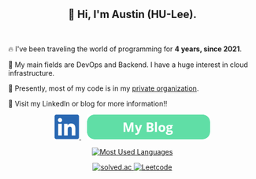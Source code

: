 <h2 align="center">👋 Hi, I'm Austin (HU-Lee).</h2>

<p align="center">
    <a href="https://visitcount.itsvg.in">
        <img alt="" src="https://visitcount.itsvg.in/api?id=HU-Lee&amp;icon=0&amp;color=1" />
    </a>
</p>

🔥 I've been traveling the world of programming for **4 years, since 2021**.

🔭 My main fields are DevOps and Backend. I have a huge interest in cloud infrastructure.

🚀 Presently, most of my code is in my [private organization](https://github.com/BeaverHouse).

👀 Visit my LinkedIn or blog for more information!!

<p align="center">
    <a href="https://www.linkedin.com/in/haulrest/">
        <img alt="LinkedIn" src="./linkedin.png" />
    </a>
    &nbsp;&nbsp;
    <a href="https://blog.haulrest.me">
        <img alt="Blog" src="./blog.png" />
    </a>
</p>

<p align="center">
    <a href="https://github.com/anuraghazra/github-readme-stats">    
        <img alt="Most Used Languages" src="https://github-readme-stats.vercel.app/api/top-langs/?username=HU-Lee&amp;theme=dark&amp;hide_border=false&amp;include_all_commits=false&amp;count_private=false&amp;layout=compact" />
    </a>
</p>

<p align="center">
    <a href="https://solved.ac/haulrest">
        <img alt="solved.ac" src="http://mazassumnida.wtf/api/v2/generate_badge?boj=haulrest" />
    </a>
    <a href="https://leetcode.com/HU-Lee">
        <img alt="Leetcode" src="https://leetcard.jacoblin.cool/HU-Lee" />
    </a>
</p>
